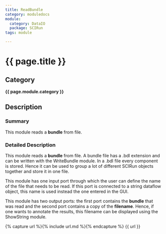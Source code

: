 ```yaml
---
title: ReadBundle
category: moduledocs
module:
  category: DataIO
  package: SCIRun
tags: module

---
```


# {{ page.title }}

## Category

**{{ page.module.category }}**

## Description

### Summary

This module reads a **bundle** from file.

### Detailed Description

This module reads a **bundle** from file. A bundle file has a .bdl extension and can be written with the WriteBundle module. In a .bdl file every component is stored. Hence it can be used to group a lot of different SCIRun objects together and store it in one file.

This module has one input port through which the user can define the name of the file that needs to be read. If this port is connected to a string dataflow object, this name is used instead the one entered in the GUI.

This module has two output ports: the first port contains the **bundle** that was read and the second port contains a copy of the **filename**. Hence, if one wants to annotate the results, this filename can be displayed using the ShowString module.

{% capture url %}{% include url.md %}{% endcapture %}
{{ url }}
